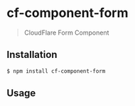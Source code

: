 # cf-component-form

> CloudFlare Form Component

## Installation

```sh
$ npm install cf-component-form
```

## Usage
